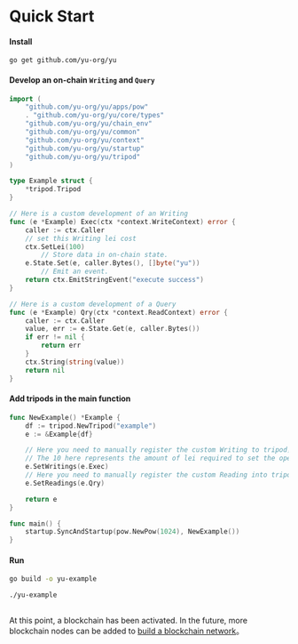 # Quick Start

#### Install 
```
go get github.com/yu-org/yu
```  
#### Develop an on-chain `Writing` and `Query`  
```go
import (
	"github.com/yu-org/yu/apps/pow"
	. "github.com/yu-org/yu/core/types"
	"github.com/yu-org/yu/chain_env"
	"github.com/yu-org/yu/common"
	"github.com/yu-org/yu/context"
	"github.com/yu-org/yu/startup"
	"github.com/yu-org/yu/tripod"
)

type Example struct {
	*tripod.Tripod
}

// Here is a custom development of an Writing
func (e *Example) Exec(ctx *context.WriteContext) error {
	caller := ctx.Caller
	// set this Writing lei cost
	ctx.SetLei(100)
        // Store data in on-chain state.
	e.State.Set(e, caller.Bytes(), []byte("yu"))
        // Emit an event.
	return ctx.EmitStringEvent("execute success")
}

// Here is a custom development of a Query
func (e *Example) Qry(ctx *context.ReadContext) error {
    caller := ctx.Caller
    value, err := e.State.Get(e, caller.Bytes())
    if err != nil {
        return err
    }
    ctx.String(string(value))
    return nil
}

```
 
#### Add tripods in the main function

```go
func NewExample() *Example {
	df := tripod.NewTripod("example")
	e := &Example{df}

	// Here you need to manually register the custom Writing to tripod，
	// The 10 here represents the amount of lei required to set the operation (lei and gas are synonymous)
	e.SetWritings(e.Exec)
	// Here you need to manually register the custom Reading into tripod
	e.SetReadings(e.Qry)

	return e
}

func main() {
	startup.SyncAndStartup(pow.NewPow(1024), NewExample())
}
```


#### Run
```zsh
go build -o yu-example

./yu-example  
 
```

At this point, a blockchain has been activated. In the future, more blockchain nodes can be added to [build a blockchain network](5.5建立区块链网络.md)。